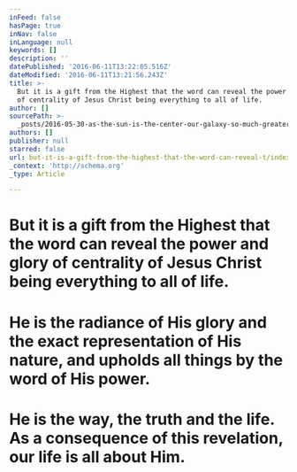 ```yaml
---
inFeed: false
hasPage: true
inNav: false
inLanguage: null
keywords: []
description: ''
datePublished: '2016-06-11T13:22:05.516Z'
dateModified: '2016-06-11T13:21:56.243Z'
title: >-
  But it is a gift from the Highest that the word can reveal the power and glory
  of centrality of Jesus Christ being everything to all of life.
author: []
sourcePath: >-
  _posts/2016-05-30-as-the-sun-is-the-center-our-galaxy-so-much-greater-is-the.md
authors: []
publisher: null
starred: false
url: but-it-is-a-gift-from-the-highest-that-the-word-can-reveal-t/index.html
_context: 'http://schema.org'
_type: Article

---
```

# But it is a gift from the Highest that the word can reveal the power and glory of centrality of Jesus Christ being everything to all of life.

# He is the radiance of His glory and the exact representation of His nature, and upholds all things by the word of His power.

# He is the way, the truth and the life. As a consequence of this revelation, our life is all about Him.